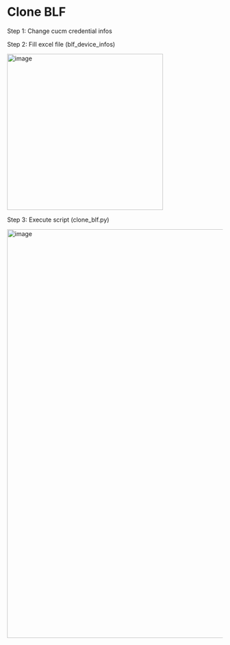 # Clone BLF

Step 1: Change cucm credential infos

Step 2: Fill excel file (blf_device_infos)

<img width="364" alt="image" src="https://github.com/user-attachments/assets/900fc788-d352-4d01-90e6-9519b1b582c1" />

Step 3: Execute script (clone_blf.py)

<img width="953" alt="image" src="https://github.com/user-attachments/assets/49ae9062-d9d4-4791-bbbb-7ec4861e6c5d" />


